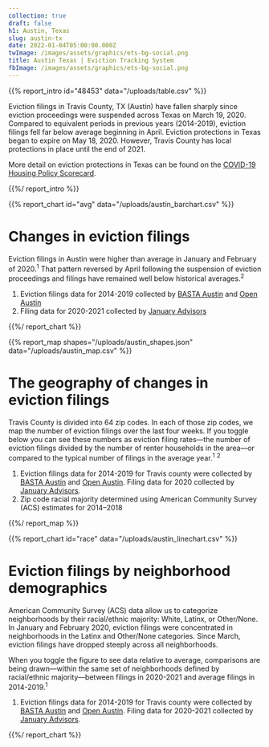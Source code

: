 ```yaml
---
collection: true
draft: false
h1: Austin, Texas
slug: austin-tx
date: 2022-01-04T05:00:00.000Z
twImage: /images/assets/graphics/ets-bg-social.png
title: Austin Texas | Eviction Tracking System
fbImage: /images/assets/graphics/ets-bg-social.png
---
```


{{% report_intro id="48453" data="/uploads/table.csv" %}}

Eviction filings in Travis County, TX (Austin) have fallen sharply since eviction proceedings were suspended across Texas on March 19, 2020. Compared to equivalent periods in previous years (2014-2019), eviction filings fell far below average beginning in April. Eviction protections in Texas began to expire on May 18, 2020. However, Travis County has local protections in place until the end of 2021.

More detail on eviction protections in Texas can be found on the [COVID-19 Housing Policy Scorecard](https://evictionlab.org/covid-policy-scorecard/tx/).

{{%/ report_intro %}}



{{% report_chart id="avg" data="/uploads/austin_barchart.csv" %}}















# Changes in eviction filings

Eviction filings in Austin were higher than average in January and February of 2020.<sup>1</sup> That pattern reversed by April following the suspension of eviction proceedings and filings have remained well below historical averages.<sup>2</sup>

1. Eviction filings data for 2014-2019 collected by [BASTA Austin](http://www.bastaaustin.org/) and [Open Austin](https://www.open-austin.org/)
2. Filing data for 2020-2021 collected by [January Advisors](https://www.januaryadvisors.com/)















{{%/ report_chart %}}



{{% report_map shapes="/uploads/austin_shapes.json" data="/uploads/austin_map.csv" %}}































# The geography of changes in eviction filings

Travis County is divided into 64 zip codes. In each of those zip codes, we map the number of eviction filings over the last four weeks. If you toggle below you can see these numbers as eviction filing rates—the number of eviction filings divided by the number of renter households in the area—or compared to the typical number of filings in the average year.<sup>1</sup> <sup>2</sup>

1. Eviction filings data for 2014-2019 for Travis county were collected by [BASTA Austin](http://www.bastaaustin.org/) and [Open Austin](https://www.open-austin.org/). Filing data for 2020 collected by [January Advisors](https://www.januaryadvisors.com/).
2. Zip code racial majority determined using American Community Survey (ACS) estimates for 2014–2018































{{%/ report_map %}}



{{% report_chart id="race" data="/uploads/austin_linechart.csv" %}}



















# Eviction filings by neighborhood demographics

American Community Survey (ACS) data allow us to categorize neighborhoods by their racial/ethnic majority: White, Latinx, or Other/None. In January and February 2020, eviction filings were concentrated in neighborhoods in the Latinx and Other/None categories. Since March, eviction filings have dropped steeply across all neighborhoods.

When you toggle the figure to see data relative to average, comparisons are being drawn—within the same set of neighborhoods defined by racial/ethnic majority—between filings in 2020-2021 and average filings in 2014-2019.<sup>1</sup>

1. Eviction filings data for 2014-2019 for Travis county were collected by [BASTA Austin](http://www.bastaaustin.org/) and [Open Austin](https://www.open-austin.org/). Filing data for 2020-2021 collected by [January Advisors](https://www.januaryadvisors.com/).



















{{%/ report_chart %}}
